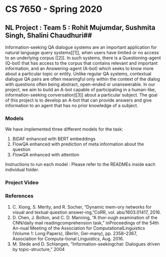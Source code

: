 # CS 7650 - Spring 2020 #
## NL Project : Team 5 : Rohit Mujumdar, Sushmita Singh, Shalini Chaudhuri##

Information-seeking QA dialogue systems are an important application for natural language query systems[[1]], when users have limited or no access to an underlying corpus [[2]]. In such systems, there is a Questioning-agent (Q-bot) that has access to the corpus that contains relevant and important information, and an Answering-agent (A-bot) which seeks to know more about a particular topic or entity. Unlike regular QA systems, contextual dialogue QA pairs are often meaningful only within the context of the dialog with questions often being abstract, open-ended or unanswerable. In our project, we aim to build an A-bot capable of participating in a human-like, information-seeking conversation[[3]] about a particular subject. The goal of this project is to develop an A-bot that can provide answers and give information to an agent that has no prior knowledge of a subject.

### Models ###

We have implemented three different models for the task:

1. BiDAF enhanced with BERT embeddings
2. FlowQA enhanced with prediction of meta information about the question
3. FlowQA enhanced with attention

Instructions to run each model : Please refer to the READMEs inside each individual folder. 

### Project Video ### 


### References ###

1. C. Xiong, S. Merity, and R. Socher, “Dynamic mem-ory networks for visual and textual question answer-ing,”CoRR, vol. abs/1603.01417, 2016.
2. D.  Chen,  J.  Bolton,  and  C.  D.  Manning,  “A  thor-ough  examination  of  the  CNN/daily  mail  readingcomprehension task,” inProceedings of the 54th An-nual Meeting of the Association for ComputationalLinguistics (Volume 1:  Long Papers), (Berlin, Ger-many),  pp.  2358–2367,  Association  for  Computa-tional Linguistics, Aug. 2016.
3. M.  Stede  and  D.  Schlangen,  “Information-seekingchat: Dialogues driven by topic-structure,” 2004
